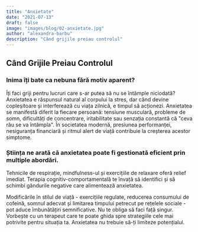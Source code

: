 ```yaml
---
title: "Anxietate"
date: "2021-07-13"
draft: false
image: "images/blog/02-anxietate.jpg"
author: "alexandra-barbu"
description: "Când grijile preiau controlul"
---
```

## Când Grijile Preiau Controlul

### Inima îți bate ca nebuna fără motiv aparent? 

Îți faci griji pentru lucruri care s-ar putea să nu se întâmple niciodată? Anxietatea e răspunsul natural al corpului la stres, dar când devine copleșitoare și interferează cu viața zilnică, e timpul să acționezi.
Anxietatea se manifestă diferit la fiecare persoană: tensiune musculară, probleme de somn, dificultăți de concentrare, iritabilitate sau senzația constantă că "ceva rău se va întâmpla". În societatea modernă, presiunea performanței, nesiguranța financiară și ritmul alert de viață contribuie la creșterea acestor simptome.

### Știința ne arată că anxietatea poate fi gestionată eficient prin multiple abordări. 

Tehnicile de respirație, mindfulness-ul și exercițiile de relaxare oferă relief imediat. Terapia cognitiv-comportamentală te învață să identifici și să schimbi gândurile negative care alimentează anxietatea.

Modificările în stilul de viață - exercițiile regulate, reducerea consumului de cofeină, somnul adecvat și limitarea timpului petrecut pe rețelele sociale - pot aduce îmbunătățiri semnificative.
Nu te obliga să faci față singur. Vorbește cu un terapeut care te poate ghida spre strategiile cele mai potrivite pentru situația ta. Anxietatea nu trebuie să-ți limiteze potențialul.
